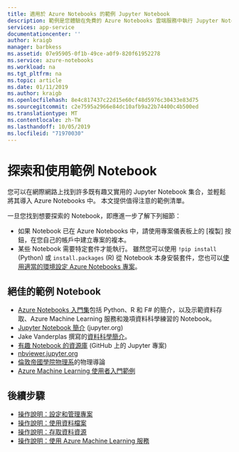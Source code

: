 ```yaml
---
title: 適用於 Azure Notebooks 的範例 Jupyter Notebook
description: 範例是您體驗在免費的 Azure Notebooks 雲端服務中執行 Jupyter Notebook 的絕佳途徑。
services: app-service
documentationcenter: ''
author: kraigb
manager: barbkess
ms.assetid: 07e95905-0f1b-49ce-a0f9-820f61952278
ms.service: azure-notebooks
ms.workload: na
ms.tgt_pltfrm: na
ms.topic: article
ms.date: 01/11/2019
ms.author: kraigb
ms.openlocfilehash: 8e4c817437c22d15e60cf48d5976c30433e83d75
ms.sourcegitcommit: c2e7595a2966e84dc10afb9a22b74400c4b500ed
ms.translationtype: MT
ms.contentlocale: zh-TW
ms.lasthandoff: 10/05/2019
ms.locfileid: "71970030"
---
```

# <a name="discover-and-use-sample-notebooks"></a>探索和使用範例 Notebook

您可以在網際網路上找到許多既有趣又實用的 Jupyter Notebook 集合，並輕鬆將其導入 Azure Notebooks 中。 本文提供值得注意的範例清單。

一旦您找到想要探索的 Notebook，即應進一步了解下列細節：

- 如果 Notebook 已在 Azure Notebooks 中，請使用專案儀表板上的 [複製] 按鈕，在您自己的帳戶中建立專案的複本。
- 某些 Notebook 需要特定套件才能執行。 雖然您可以使用 `!pip install` (Python) 或 `install.packages` (R) 從 Notebook 本身安裝套件，您也可以[使用適當的環境設定 Azure Notebooks 專案](configure-manage-azure-notebooks-projects.md)。

## <a name="great-sample-notebooks"></a>絕佳的範例 Notebook

- [Azure Notebooks 入門集](https://notebooks.azure.com/#sample-redirect)包括 Python、R 和 F# 的簡介，以及示範資料存取、Azure Machine Learning 服務和幾項資料科學練習的 Notebook。
- [Jupyter Notebook 簡介](https://nbviewer.jupyter.org/github/jupyter/notebook/blob/master/docs/source/examples/Notebook/Notebook%20Basics.ipynb) (jupyter.org)
- Jake Vanderplas 撰寫的[資料科學簡介](https://github.com/jakevdp/PythonDataScienceHandbook/tree/master/notebooks)。
- [有趣 Notebook 的資源庫](https://github.com/ipython/ipython/wiki/A-gallery-of-interesting-IPython-Notebooks) (GitHub 上的 Jupyter 專案)
- [nbviewer.jupyter.org](https://nbviewer.jupyter.org)
- [倫敦帝國學院物理系](https://notebooks.azure.com/cvanbreu/libraries)的物理導論
- [Azure Machine Learning 使用者入門範例](https://notebooks.azure.com/azureml/projects/azureml-getting-started)

## <a name="next-steps"></a>後續步驟  

- [操作說明：設定和管理專案](configure-manage-azure-notebooks-projects.md)
- [操作說明：使用資料檔案](work-with-project-data-files.md)
- [操作說明：存取資料資源](access-data-resources-jupyter-notebooks.md)
- [操作說明：使用 Azure Machine Learning 服務](use-machine-learning-services-jupyter-notebooks.md)
